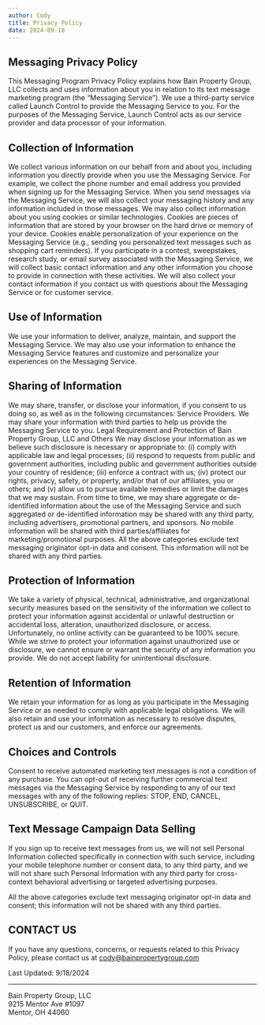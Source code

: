 ```yaml
---
author: Cody
title: Privacy Policy
date: 2024-09-18
---
```

## Messaging Privacy Policy
This Messaging Program Privacy Policy explains how Bain Property Group, LLC collects and uses information about you in relation to its text message marketing program (the “Messaging Service”). We use a third-party service called Launch Control to provide the Messaging Service to you. For the purposes of the Messaging Service, Launch Control acts as our service provider and data processor of your information.
## Collection of Information
We collect various information on our behalf from and about you, including information you directly provide when you use the Messaging Service. For example, we collect the phone number and email address you provided when signing up for the Messaging Service. When you send messages via the Messaging Service, we will also collect your messaging history and any information included in those messages.
We may also collect information about you using cookies or similar technologies. Cookies are pieces of information that are stored by your browser on the hard drive or memory of your device. Cookies enable personalization of your experience on the Messaging Service (e.g., sending you personalized text messages such as shopping cart reminders).
If you participate in a contest, sweepstakes, research study, or email survey associated with the Messaging Service, we will collect basic contact information and any other information you choose to provide in connection with these activities. We will also collect your contact information if you contact us with questions about the Messaging Service or for customer service.
## Use of Information
We use your information to deliver, analyze, maintain, and support the Messaging Service. We may also use your information to enhance the Messaging Service features and customize and personalize your experiences on the Messaging Service.
## Sharing of Information
We may share, transfer, or disclose your information, if you consent to us doing so, as well as in the following circumstances:
Service Providers. We may share your information with third parties to help us provide the Messaging Service to you.
Legal Requirement and Protection of Bain Property Group, LLC and Others We may disclose your information as we believe such disclosure is necessary or appropriate to: (i) comply with applicable law and legal processes; (ii) respond to requests from public and government authorities, including public and government authorities outside your country of residence; (iii) enforce a contract with us; (iv) protect our rights, privacy, safety, or property, and/or that of our affiliates, you or others; and (v) allow us to pursue available remedies or limit the damages that we may sustain.
From time to time, we may share aggregate or de-identified information about the use of the Messaging Service and such aggregated or de-identified information may be shared with any third party, including advertisers, promotional partners, and sponsors.
No mobile information will be shared with third parties/affiliates for marketing/promotional purposes. All the above categories exclude text messaging originator opt-in data and consent. This information will not be shared with any third parties.
## Protection of Information
We take a variety of physical, technical, administrative, and organizational security measures based on the sensitivity of the information we collect to protect your information against accidental or unlawful destruction or accidental loss, alteration, unauthorized disclosure, or access. Unfortunately, no online activity can be guaranteed to be 100% secure. While we strive to protect your information against unauthorized use or disclosure, we cannot ensure or warrant the security of any information you provide. We do not accept liability for unintentional disclosure.
## Retention of Information
We retain your information for as long as you participate in the Messaging Service or as needed to comply with applicable legal obligations. We will also retain and use your information as necessary to resolve disputes, protect us and our customers, and enforce our agreements.
## Choices and Controls
Consent to receive automated marketing text messages is not a condition of any purchase. You can opt-out of receiving further commercial text messages via the Messaging Service by responding to any of our text messages with any of the following replies: STOP, END, CANCEL, UNSUBSCRIBE, or QUIT.
## Text Message Campaign Data Selling
If you sign up to receive text messages from us, we will not sell Personal Information collected specifically in connection with such service, including your mobile telephone number or consent data, to any third party, and we will not share such Personal Information with any third party for cross-context behavioral advertising or targeted advertising purposes.
<!---
The below section is from OpenPhone.
-->
All the above categories exclude text messaging originator opt-in data and consent; this information will not be shared with any third parties.
## CONTACT US
If you have any questions, concerns, or requests related to this Privacy Policy, please contact us at cody@bainpropertygroup.com

Last Updated: 9/18/2024

---
Bain Property Group, LLC\
9215 Mentor Ave #1097\
Mentor, OH 44060
